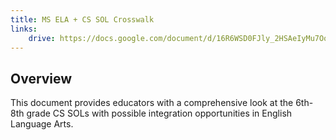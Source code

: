 ```yaml
---
title: MS ELA + CS SOL Crosswalk
links:
    drive: https://docs.google.com/document/d/16R6WSD0FJly_2HSAeIyMu7Oocb_A7n80UGUVLzwdCwo/edit?usp=drive_link
---
```


## Overview
This document provides educators with a comprehensive look at the 6th- 8th grade CS SOLs with possible integration opportunities in English Language Arts.

